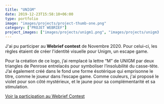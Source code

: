 ```yaml
---
title: "UNIGM"
date: 2019-12-23T15:58:10+06:00
type: portfolio
image: "images/projects/project-thumb-one.png"
category: ["PROJET WEBRIEF"]
project_images: ["images/projects/unigm1.png", "images/projects/unigm3.png"]
---
```


J'ai pu participer au **Webrief contest** de Novembre 2020.
Pour celui-ci, les règles étaient de créer l'identité visuelle pour Unigm, un escape game.

Pour la création de ce logo, j’ai remplacé la lettre “M” de UNIGM par deux triangles de Penrose entrelacés pour symboliser l’insolubilité du casse-tête.
J’ai également créé dans le fond une forme ésotérique qui emprisonne le titre, comme le joueur dans l’escape game.
Comme couleurs, j'ai proposé le violet pour son côté mystérieux, et le jaune pour sa complémentarité et sa stimulation.

[Voir la participation au Webrief Contest](https://webrief.fr/creation/unigm-par-camille-azambre/)
